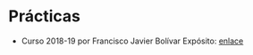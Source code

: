 # Prácticas

+ Curso 2018-19 por Francisco Javier Bolívar Expósito: [enlace](https://github.com/dipzza/ETSIIT-EC)
